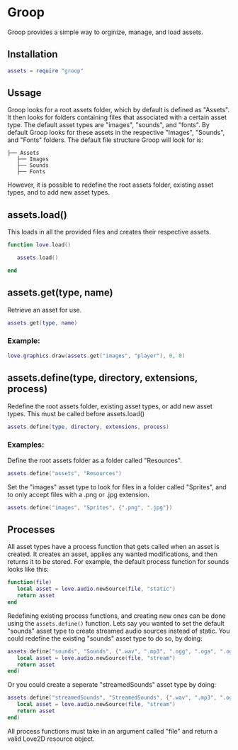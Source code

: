 # Groop
Groop provides a simple way to orginize, manage, and load assets.

## Installation
```lua
assets = require "groop"
```
## Ussage
Groop looks for a root assets folder, which by default is defined as "Assets".
It then looks for folders containing files that associated with a certain asset type.
The default asset types are "images", "sounds", and "fonts".
By default Groop looks for these assets in the respective "Images", "Sounds", and "Fonts" folders.
The default file structure Groop will look for is:
```
├── Assets
   ├── Images
   ├── Sounds
   ├── Fonts
```
However, it is possible to redefine the root assets folder, existing asset types, and to add new asset types.
## assets.load()
This loads in all the provided files and creates their respective assets.
```lua
function love.load()

   assets.load()

end
```
## assets.get(type, name)
Retrieve an asset for use.
```lua
assets.get(type, name)
```
### Example:
```lua
love.graphics.draw(assets.get("images", "player"), 0, 0)
```
## assets.define(type, directory, extensions, process)
Redefine the root assets folder, existing asset types, or add new asset types.
This must be called before assets.load()
```lua
assets.define(type, directory, extensions, process)
```
### Examples:
Define the root assets folder as a folder called "Resources".
```lua
assets.define("assets", "Resources")
```
Set the "images" asset type to look for files in a folder called "Sprites", and to only accept files with a .png or .jpg extension.
```lua
assets.define("images", "Sprites", {".png", ".jpg"})
```
## Processes
All asset types have a process function that gets called when an asset is created.
It creates an asset, applies any wanted modifications, and then returns it to be stored.
For example, the default process function for sounds looks like this:
```lua
function(file)
   local asset = love.audio.newSource(file, "static")
   return asset
end
```
Redefining existing process functions, and creating new ones can be done using the ```assets.define()``` function.
Lets say you wanted to set the default "sounds" asset type to create streamed audio sources instead of static.
You could redefine the existing "sounds" asset type to do so, by doing:
```lua
assets.define("sounds", "Sounds", {".wav", ".mp3", ".ogg", ".oga", ".ogv"}, function(file)
   local asset = love.audio.newSource(file, "stream")
   return asset
end)
```
Or you could create a seperate "streamedSounds" asset type by doing:
```lua
assets.define("streamedSounds", "StreamedSounds", {".wav", ".mp3", ".ogg", ".oga", ".ogv"}, function(file)
   local asset = love.audio.newSource(file, "stream")
   return asset
end)
```
All process functions must take in an argument called "file" and return a valid Love2D resource object.
